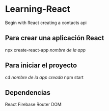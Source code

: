 # Learning-React
Begin with React creating a contacts api

## Para crear una aplicación React

npx create-react-app *nombre de la app*

## Para iniciar el proyecto

cd *nombre de la app creada*
npm start


## Dependencias

React
Firebase
Router DOM
